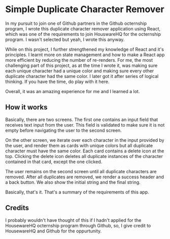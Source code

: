 # Simple Duplicate Character Remover

In my pursuit to join one of Github partners in the Github octernship program, I wrote this duplicate character remover application using React, which was one of the requirements to join HouswareHQ for the octernship program. I wasn't selected but yeah, I wrote this anyway. 

While on this project, I further strengthened my knowledge of React and it's principles. I learnt more on state management and how to make a React app more efficient by reducing the number of re-renders. For me, the most challenging part of this project, as at the time I wrote it, was making sure each unique character had a unique color and making sure every other duplicate character had the same color. I later got it after series of logical thinking. If you have the time, do play with it here.

Overall, it was an amazing experience for me and I learned a lot.

## How it works
Basically, there are two screens. The first one contains an input field that receives text input from the user. This field is validated to make sure it is not empty before navigating the user to the second screen.

On the other screen, we iterate over each character in the input provided by the user, and render them as cards with unique colors but all duplicate character must have the same color. Each card contains a delete icon at the top. Clicking the delete icon deletes all duplicate instances of the character contained in that card, except the one clicked.

The user remains on the second screen until all duplicate characters are removed. After all duplicates are removed, we render a success header and a back button. We also show the initial string and the final string.

Basically, that's it. That's a summary of the requirements of this app.

## Credits
I probably wouldn't have thought of this if I hadn't applied for the HousewareHQ octernship program through Github, so, I give credit  to HousewareHQ and Github for the oppurtunity.
